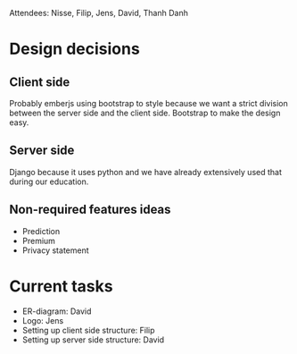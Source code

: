 Attendees: Nisse, Filip, Jens, David, Thanh Danh

# Design decisions
## Client side

Probably emberjs using bootstrap to style because we want a strict division between the server side and the client side. Bootstrap to make the design easy.

## Server side

Django because it uses python and we have already extensively used that during our education.

## Non-required features ideas

* Prediction
* Premium
* Privacy statement

# Current tasks

* ER-diagram: David
* Logo: Jens
* Setting up client side structure: Filip
* Setting up server side structure: David
